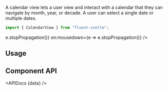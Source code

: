 <script lang="ts">
    import { CalendarView, InfoBar } from "$lib";
    import { Showcase, APIDocs } from "$site/lib";

    import data from "$lib/CalendarView/CalendarView.svelte?sveld&raw";
</script>

A calendar view lets a user view and interact with a calendar that they can navigate by month, year, or decade. A user can select a single date or multiple dates.

```ts
import { CalendarView } from "fluent-svelte";
```

<Showcase>
    <CalendarView on:dblclick={e => e.stopPropagation()} on:mousedown={e => e.stopPropagation()} />
</Showcase>

## Usage

## Component API

<APIDocs {data} />
